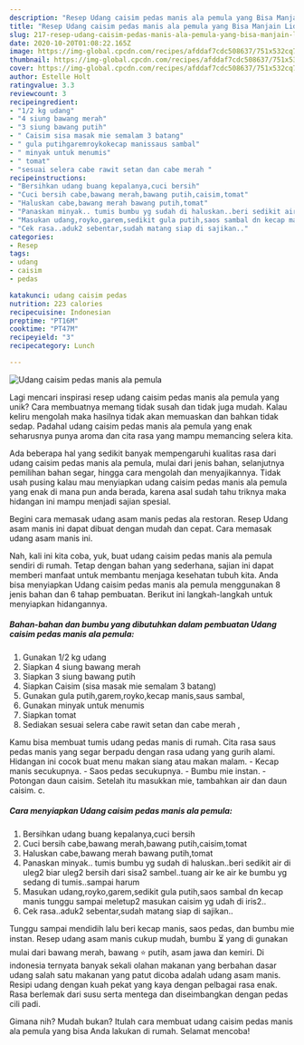 ```yaml
---
description: "Resep Udang caisim pedas manis ala pemula yang Bisa Manjain Lidah"
title: "Resep Udang caisim pedas manis ala pemula yang Bisa Manjain Lidah"
slug: 217-resep-udang-caisim-pedas-manis-ala-pemula-yang-bisa-manjain-lidah
date: 2020-10-20T01:08:22.165Z
image: https://img-global.cpcdn.com/recipes/afddaf7cdc508637/751x532cq70/udang-caisim-pedas-manis-ala-pemula-foto-resep-utama.jpg
thumbnail: https://img-global.cpcdn.com/recipes/afddaf7cdc508637/751x532cq70/udang-caisim-pedas-manis-ala-pemula-foto-resep-utama.jpg
cover: https://img-global.cpcdn.com/recipes/afddaf7cdc508637/751x532cq70/udang-caisim-pedas-manis-ala-pemula-foto-resep-utama.jpg
author: Estelle Holt
ratingvalue: 3.3
reviewcount: 3
recipeingredient:
- "1/2 kg udang"
- "4 siung bawang merah"
- "3 siung bawang putih"
- " Caisim sisa masak mie semalam 3 batang"
- " gula putihgaremroykokecap manissaus sambal"
- " minyak untuk menumis"
- " tomat"
- "sesuai selera cabe rawit setan dan cabe merah "
recipeinstructions:
- "Bersihkan udang buang kepalanya,cuci bersih"
- "Cuci bersih cabe,bawang merah,bawang putih,caisim,tomat"
- "Haluskan cabe,bawang merah bawang putih,tomat"
- "Panaskan minyak.. tumis bumbu yg sudah di haluskan..beri sedikit air di uleg2 biar uleg2 bersih dari sisa2 sambel..tuang air ke air ke bumbu yg sedang di tumis..sampai harum"
- "Masukan udang,royko,garem,sedikit gula putih,saos sambal dn kecap manis tunggu sampai meletup2 masukan caisim yg udah di iris2.."
- "Cek rasa..aduk2 sebentar,sudah matang siap di sajikan.."
categories:
- Resep
tags:
- udang
- caisim
- pedas

katakunci: udang caisim pedas 
nutrition: 223 calories
recipecuisine: Indonesian
preptime: "PT16M"
cooktime: "PT47M"
recipeyield: "3"
recipecategory: Lunch

---
```



![Udang caisim pedas manis ala pemula](https://img-global.cpcdn.com/recipes/afddaf7cdc508637/751x532cq70/udang-caisim-pedas-manis-ala-pemula-foto-resep-utama.jpg)

Lagi mencari inspirasi resep udang caisim pedas manis ala pemula yang unik? Cara membuatnya memang tidak susah dan tidak juga mudah. Kalau keliru mengolah maka hasilnya tidak akan memuaskan dan bahkan tidak sedap. Padahal udang caisim pedas manis ala pemula yang enak seharusnya punya aroma dan cita rasa yang mampu memancing selera kita.

Ada beberapa hal yang sedikit banyak mempengaruhi kualitas rasa dari udang caisim pedas manis ala pemula, mulai dari jenis bahan, selanjutnya pemilihan bahan segar, hingga cara mengolah dan menyajikannya. Tidak usah pusing kalau mau menyiapkan udang caisim pedas manis ala pemula yang enak di mana pun anda berada, karena asal sudah tahu triknya maka hidangan ini mampu menjadi sajian spesial.

Begini cara memasak udang asam manis pedas ala restoran. Resep Udang asam manis ini dapat dibuat dengan mudah dan cepat. Cara memasak udang asam manis ini.


Nah, kali ini kita coba, yuk, buat udang caisim pedas manis ala pemula sendiri di rumah. Tetap dengan bahan yang sederhana, sajian ini dapat memberi manfaat untuk membantu menjaga kesehatan tubuh kita. Anda bisa menyiapkan Udang caisim pedas manis ala pemula menggunakan 8 jenis bahan dan 6 tahap pembuatan. Berikut ini langkah-langkah untuk menyiapkan hidangannya.

<!--inarticleads1-->

##### Bahan-bahan dan bumbu yang dibutuhkan dalam pembuatan Udang caisim pedas manis ala pemula:

1. Gunakan 1/2 kg udang
1. Siapkan 4 siung bawang merah
1. Siapkan 3 siung bawang putih
1. Siapkan  Caisim (sisa masak mie semalam 3 batang)
1. Gunakan  gula putih,garem,royko,kecap manis,saus sambal,
1. Gunakan  minyak untuk menumis
1. Siapkan  tomat
1. Sediakan sesuai selera cabe rawit setan dan cabe merah ,


Kamu bisa membuat tumis udang pedas manis di rumah. Cita rasa saus pedas manis yang segar berpadu dengan rasa udang yang gurih alami. Hidangan ini cocok buat menu makan siang atau makan malam. - Kecap manis secukupnya. - Saos pedas secukupnya. - Bumbu mie instan. - Potongan daun caisim. Setelah itu masukkan mie, tambahkan air dan daun caisim. c. 

<!--inarticleads2-->

##### Cara menyiapkan Udang caisim pedas manis ala pemula:

1. Bersihkan udang buang kepalanya,cuci bersih
1. Cuci bersih cabe,bawang merah,bawang putih,caisim,tomat
1. Haluskan cabe,bawang merah bawang putih,tomat
1. Panaskan minyak.. tumis bumbu yg sudah di haluskan..beri sedikit air di uleg2 biar uleg2 bersih dari sisa2 sambel..tuang air ke air ke bumbu yg sedang di tumis..sampai harum
1. Masukan udang,royko,garem,sedikit gula putih,saos sambal dn kecap manis tunggu sampai meletup2 masukan caisim yg udah di iris2..
1. Cek rasa..aduk2 sebentar,sudah matang siap di sajikan..


Tunggu sampai mendidih lalu beri kecap manis, saos pedas, dan bumbu mie instan. Resep udang asam manis cukup mudah, bumbu ⏳ yang di gunakan mulai dari bawang merah, bawang ⭐ putih, asam jawa dan kemiri. Di indonesia ternyata banyak sekali olahan makanan yang berbahan dasar udang salah satu makanan yang patut dicoba adalah udang asam manis. Resipi udang dengan kuah pekat yang kaya dengan pelbagai rasa enak. Rasa berlemak dari susu serta mentega dan diseimbangkan dengan pedas cili padi. 

Gimana nih? Mudah bukan? Itulah cara membuat udang caisim pedas manis ala pemula yang bisa Anda lakukan di rumah. Selamat mencoba!
